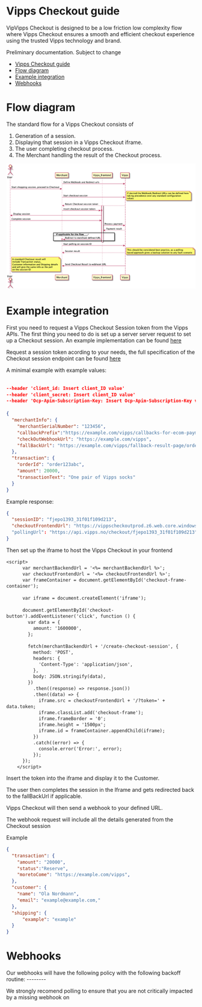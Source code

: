 # Vipps Checkout guide

VipVipps Checkout is designed to be a low friction low complexity flow where Vipps Checkout ensures a smooth and efficient checkout experience using the trusted Vipps technology and brand.

Preliminary documentation. Subject to change

- [Vipps Checkout guide](#vipps-checkout-guide)
- [Flow diagram](#flow-diagram)
- [Example integration](#example-integration)
- [Webhooks](#webhooks)

# Flow diagram

The standard flow for a Vipps Checkout consists of

1. Generation of a session.
2. Displaying that session in a Vipps Checkout iframe.
3. The user completing checkout process.
4. The Merchant handling the result of the Checkout process.

![Checkout flow](resources/standard_flow.png)


# Example integration

First you need to request a Vipps Checkout Session token from the Vipps APIs. The first thing you need to do is set up a server server request to set up a Checkout session. An example implementation can be found [here](www.example.com) 

Request a session token acording to your needs, the full specification of the Checkout session endpoint can be found [here](https://fantastic-fiesta-211ff2ad.pages.github.io/#/Checkout/get_Checkout)

A minimal example with example values:

```json

--header 'client_id: Insert client_ID value' 
--header 'client_secret: Insert client_ID value' 
--header 'Ocp-Apim-Subscription-Key: Insert Ocp-Apim-Subscription-Key value' 

{
  "merchantInfo": {
    "merchantSerialNumber": "123456",
    "callbackPrefix":"https://example.com/vipps/callbacks-for-ecom-payment-update",
    "checkOutWebhookUrl": "https://example.com/vipps",
    "fallBackUrl": "https://example.com/vipps/fallback-result-page/order123abc"
  },
  "transaction": {
    "orderId": "order123abc",
    "amount": 20000,
    "transactionText": "One pair of Vipps socks"
  }
}
```

Example response:

```json
{
  "sessionID": "fjepo1393_31f01f109d213",
  "checkoutFrontendUrl": "https://vippscheckoutprod.z6.web.core.windows.net/"
  "pollingUrl": "https://api.vipps.no/checkout/fjepo1393_31f01f109d213"
}
```


Then set up the iframe to host the Vipps Checkout in your frontend

```
<script>
      var merchantBackendUrl = '<%= merchantBackendUrl %>';
      var checkoutFrontendUrl = '<%= checkoutFrontendUrl %>';
      var frameContainer = document.getElementById('checkout-frame-container');

      var iframe = document.createElement('iframe');

      document.getElementById('checkout-button').addEventListener('click', function () {
        var data = {
          amount: '1600000',
        };

        fetch(merchantBackendUrl + '/create-checkout-session', {
          method: 'POST',
          headers: {
            'Content-Type': 'application/json',
          },
          body: JSON.stringify(data),
        })
          .then((response) => response.json())
          .then((data) => {
            iframe.src = checkoutFrontendUrl + '/?token=' + data.token;
            iframe.classList.add('checkout-frame');
            iframe.frameBorder = '0';
            iframe.height = '1500px';
            iframe.id = frameContainer.appendChild(iframe);
          })
          .catch((error) => {
            console.error('Error:', error);
          });
      });
    </script>
```

Insert the token into the iframe and display it to the Customer. 

The user then completes the session in the Iframe and gets redirected back to the fallBackUrl if applicable.

Vipps Checkout will then send a webhook to your defined URL. 

The webhook request will include all the details generated from the Checkout session

Example

```json
{
  "transaction": {
    "amount": "20000",
    "status":"Reserve",
    "moretoCome": "https://example.com/vipps",
  },
  "customer": {
    "name": "Ola Nordmann",
    "email": "example@example.com,"
  },
  "shipping": {
      "example": "example" 
  }
}

```
# Webhooks

Our webhooks will have the following policy with the following backoff routine: --------

We strongly recomend polling to ensure that you are not critically impacted by a missing webhook on 
